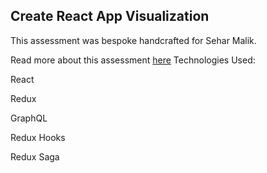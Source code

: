 ## Create React App Visualization

This assessment was bespoke handcrafted for Sehar Malik.

Read more about this assessment [here](https://react.eogresources.com)
Technologies Used:

React

Redux

GraphQL

Redux Hooks

Redux Saga